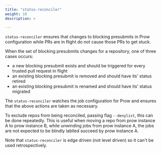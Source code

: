 ```yaml
---
title: "status-reconciler"
weight: 10
description: >
  
---
```


`status-reconciler` ensures that changes to blocking presubmits in Prow configuration while PRs are
in flight do not cause those PRs to get stuck.

When the set of blocking presubmits changes for a repository, one of three cases occurs:

- a new blocking presubmit exists and should be triggered for every trusted pull request in flight
- an existing blocking presubmit is removed and should have its' status retired
- an existing blocking presubmit is renamed and should have its' status migrated

The `status-reconciler` watches the job configuration for Prow and ensures that the above actions
are taken as necessary.

To exclude repos from being reconciled, passing flag `--denylist`, this can be done repeatedly.
This is useful when moving a repo from prow instance A to prow instance B, while unwinding jobs from
prow instance A, the jobs are not expected to be blindly lablled succeed by prow instance A.

Note that `status-reconciler` is edge driven (not level driven) so it can't be used retrospectively.
